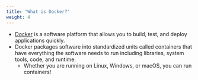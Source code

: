 ```yaml
---
title: "What is Docker?"
weight: 4
---
```


- [Docker](https://www.docker.com/) is a software platform that allows you to build, test, and deploy applications quickly. 
- Docker packages software into standardized units called containers that have everything the software needs to run including libraries, system tools, code, and runtime.
    - Whether you are running on Linux, Windows, or macOS, you can run containers!
